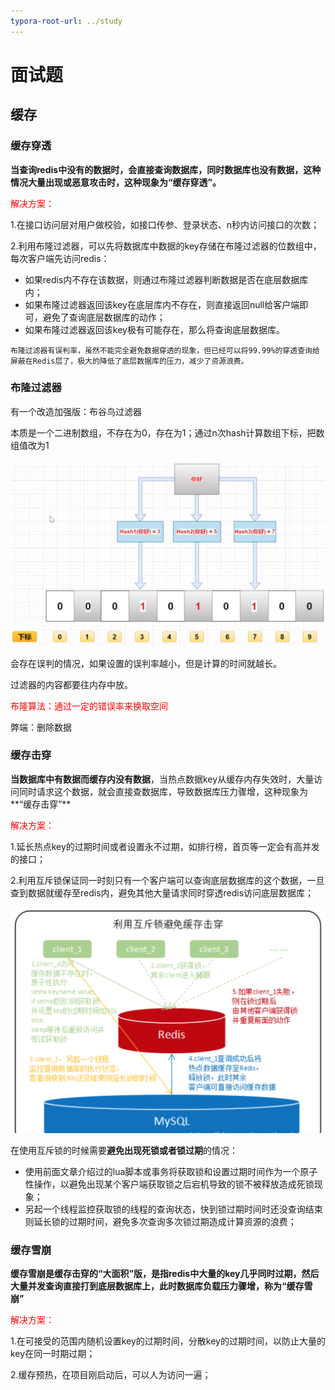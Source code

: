 ```yaml
---
typora-root-url: ../study
---
```


# 面试题

## 缓存

### 缓存穿透

**当查询redis中没有的数据时，会直接查询数据库，同时数据库也没有数据，这种情况大量出现或恶意攻击时，这种现象为“缓存穿透”。**

<font color="red">解决方案：</font>

1.在接口访问层对用户做校验，如接口传参、登录状态、n秒内访问接口的次数；

2.利用布隆过滤器，可以先将数据库中数据的key存储在布隆过滤器的位数组中，每次客户端先访问redis：

* 如果redis内不存在该数据，则通过布隆过滤器判断数据是否在底层数据库内；
* 如果布隆过滤器返回该key在底层库内不存在，则直接返回null给客户端即可，避免了查询底层数据库的动作；
* 如果布隆过滤器返回该key极有可能存在，那么将查询底层数据库。

```
布隆过滤器有误判率，虽然不能完全避免数据穿透的现象，但已经可以将99.99%的穿透查询给屏蔽在Redis层了，极大的降低了底层数据库的压力，减少了资源浪费。
```

### 布隆过滤器

有一个改造加强版：布谷鸟过滤器

本质是一个二进制数组，不存在为0，存在为1；通过n次hash计算数组下标，把数组值改为1

![image-20210206102457200](/interview_img/image-20210206102457200.png)

会存在误判的情况，如果设置的误判率越小，但是计算的时间就越长。

过滤器的内容都要往内存中放。

<font color="red">布隆算法：通过一定的错误率来换取空间</font>

弊端：删除数据

### 缓存击穿

**当数据库中有数据而缓存内没有数据**，当热点数据key从缓存内存失效时，大量访问同时请求这个数据，就会直接查数据库，导致数据库压力骤增，这种现象为**“缓存击穿”**

<font color="red">解决方案：</font>

1.延长热点key的过期时间或者设置永不过期，如排行榜，首页等一定会有高并发的接口；

2.利用互斥锁保证同一时刻只有一个客户端可以查询底层数据库的这个数据，一旦查到数据就缓存至redis内，避免其他大量请求同时穿透redis访问底层数据库；

![image-20201107002917107](/redis_images/image-20201107002917107.png)

在使用互斥锁的时候需要**避免出现死锁或者锁过期**的情况：

- 使用前面文章介绍过的lua脚本或事务将获取锁和设置过期时间作为一个原子性操作，以避免出现某个客户端获取锁之后宕机导致的锁不被释放造成死锁现象；
- 另起一个线程监控获取锁的线程的查询状态，快到锁过期时间时还没查询结束则延长锁的过期时间，避免多次查询多次锁过期造成计算资源的浪费；

### 缓存雪崩

**缓存雪崩是缓存击穿的“大面积”版，是指redis中大量的key几乎同时过期，然后大量并发查询直接打到底层数据库上，此时数据库负载压力骤增，称为“缓存雪崩”**

<font color="red">解决方案：</font>

1.在可接受的范围内随机设置key的过期时间，分散key的过期时间，以防止大量的key在同一时期过期；

2.缓存预热，在项目刚启动后，可以人为访问一遍；